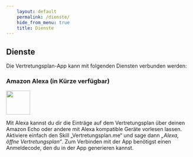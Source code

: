 ```yaml
---
    layout: default
    permalink: /dienste/
    hide_from_menu: true
    title: Dienste
---
```


Dienste
-------

Die Vertretungsplan-App kann mit folgenden Diensten verbunden werden:

### Amazon Alexa (in Kürze verfügbar)

<img height="65" src="{{ '/img/alexa.svg' | prepend: site.baseurl }}"/>

Mit Alexa kannst du dir die Einträge auf dem Vertretungsplan über deinen Amazon Echo oder andere mit Alexa kompatible
Geräte vorlesen lassen. Aktiviere einfach den Skill „Vertretungsplan.me“ und sage dann *„Alexa, öffne Vertretungsplan“*.
Zum Verbinden mit der App benötigst einen Anmeldecode, den du in der App generieren kannst.